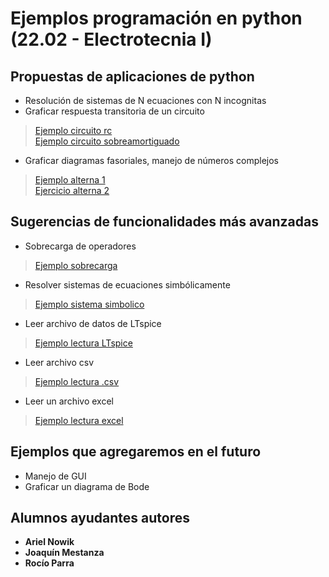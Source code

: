 # Ejemplos programación en python (22.02 - Electrotecnia I)

## Propuestas de aplicaciones de python
* Resolución de sistemas de N ecuaciones con N incognitas
* Graficar respuesta transitoria de un circuito 

> [Ejemplo circuito rc](ejemplo1_rc/ejemplo1_rc.py)<br/>
[Ejemplo circuito sobreamortiguado](ejemplo2_sobreamortiguado/ejemplo2_sobreamortiguado.py)

* Graficar diagramas fasoriales, manejo de números complejos
>  [Ejemplo alterna 1](https://github.com/newtonis/EjemplosElectrotecnia/blob/master/ejemplo3_fasores/ej1.py) <br/>
[Ejercicio alterna 2](https://github.com/newtonis/EjemplosElectrotecnia/blob/master/ejemplo3_fasores/ej2.py)

## Sugerencias de funcionalidades más avanzadas
* Sobrecarga de operadores
> [Ejemplo sobrecarga](https://github.com/newtonis/EjemplosElectrotecnia/blob/master/ejemplo4_sobrecarga_operadores/sobrecarga.py)
* Resolver sistemas de ecuaciones simbólicamente
> [Ejemplo sistema simbolico](https://github.com/newtonis/EjemplosElectrotecnia/tree/master/ejemplo5_sistema_simbolico)
* Leer archivo de datos de LTspice
> [Ejemplo lectura LTspice](https://github.com/newtonis/EjemplosElectrotecnia/tree/master/ejemplo6_leer_spice)
* Leer archivo csv
> [Ejemplo lectura .csv](https://github.com/newtonis/EjemplosElectrotecnia/tree/master/ejemplo6_leer_spice)
* Leer un archivo excel
> [Ejemplo lectura excel](https://github.com/newtonis/EjemplosElectrotecnia/tree/master/ejemplo8_leer_excel)

## Ejemplos que agregaremos en el futuro
* Manejo de GUI
* Graficar un diagrama de Bode


## Alumnos ayudantes autores

* **Ariel Nowik**
* **Joaquín Mestanza**
* **Rocío Parra**
